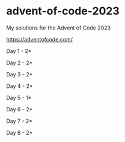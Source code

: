 # advent-of-code-2023
My solutions for the Advent of Code 2023

https://adventofcode.com/

Day 1 - 2*

Day 2 - 2*

Day 3 - 2*

Day 4 - 2*

Day 5 - 1*

Day 6 - 2*

Day 7 - 2*

Day 8 - 2*
